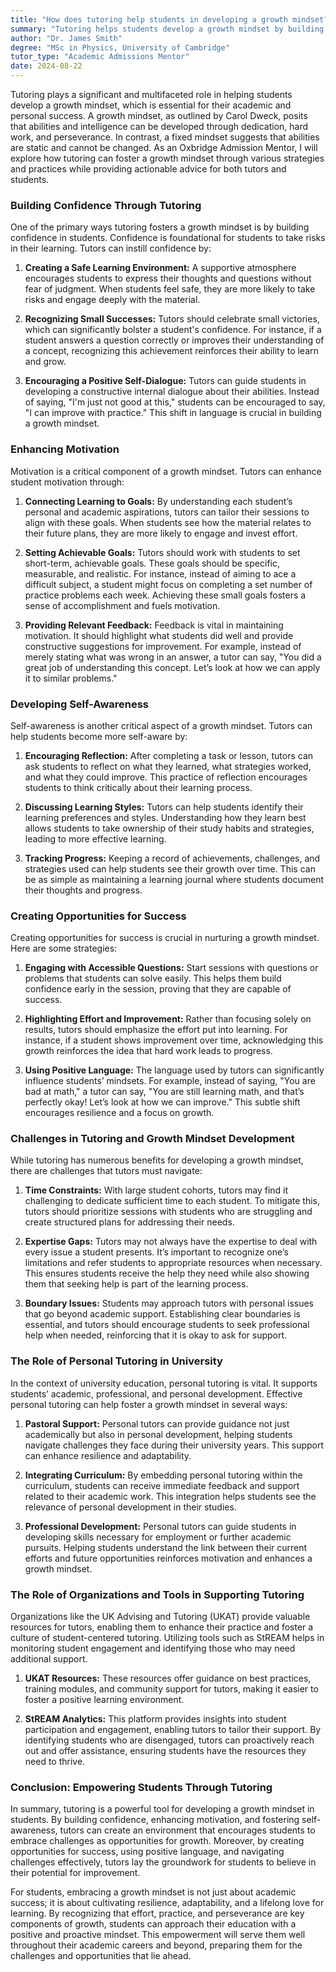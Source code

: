 ```yaml
---
title: "How does tutoring help students in developing a growth mindset?"
summary: "Tutoring helps students develop a growth mindset by building confidence, encouraging perseverance, and promoting the belief that abilities can improve."
author: "Dr. James Smith"
degree: "MSc in Physics, University of Cambridge"
tutor_type: "Academic Admissions Mentor"
date: 2024-08-22
---
```


Tutoring plays a significant and multifaceted role in helping students develop a growth mindset, which is essential for their academic and personal success. A growth mindset, as outlined by Carol Dweck, posits that abilities and intelligence can be developed through dedication, hard work, and perseverance. In contrast, a fixed mindset suggests that abilities are static and cannot be changed. As an Oxbridge Admission Mentor, I will explore how tutoring can foster a growth mindset through various strategies and practices while providing actionable advice for both tutors and students.

### Building Confidence Through Tutoring

One of the primary ways tutoring fosters a growth mindset is by building confidence in students. Confidence is foundational for students to take risks in their learning. Tutors can instill confidence by:

1. **Creating a Safe Learning Environment:** A supportive atmosphere encourages students to express their thoughts and questions without fear of judgment. When students feel safe, they are more likely to take risks and engage deeply with the material.

2. **Recognizing Small Successes:** Tutors should celebrate small victories, which can significantly bolster a student's confidence. For instance, if a student answers a question correctly or improves their understanding of a concept, recognizing this achievement reinforces their ability to learn and grow.

3. **Encouraging a Positive Self-Dialogue:** Tutors can guide students in developing a constructive internal dialogue about their abilities. Instead of saying, "I'm just not good at this," students can be encouraged to say, "I can improve with practice." This shift in language is crucial in building a growth mindset.

### Enhancing Motivation

Motivation is a critical component of a growth mindset. Tutors can enhance student motivation through:

1. **Connecting Learning to Goals:** By understanding each student’s personal and academic aspirations, tutors can tailor their sessions to align with these goals. When students see how the material relates to their future plans, they are more likely to engage and invest effort.

2. **Setting Achievable Goals:** Tutors should work with students to set short-term, achievable goals. These goals should be specific, measurable, and realistic. For instance, instead of aiming to ace a difficult subject, a student might focus on completing a set number of practice problems each week. Achieving these small goals fosters a sense of accomplishment and fuels motivation.

3. **Providing Relevant Feedback:** Feedback is vital in maintaining motivation. It should highlight what students did well and provide constructive suggestions for improvement. For example, instead of merely stating what was wrong in an answer, a tutor can say, "You did a great job of understanding this concept. Let’s look at how we can apply it to similar problems."

### Developing Self-Awareness

Self-awareness is another critical aspect of a growth mindset. Tutors can help students become more self-aware by:

1. **Encouraging Reflection:** After completing a task or lesson, tutors can ask students to reflect on what they learned, what strategies worked, and what they could improve. This practice of reflection encourages students to think critically about their learning process.

2. **Discussing Learning Styles:** Tutors can help students identify their learning preferences and styles. Understanding how they learn best allows students to take ownership of their study habits and strategies, leading to more effective learning.

3. **Tracking Progress:** Keeping a record of achievements, challenges, and strategies used can help students see their growth over time. This can be as simple as maintaining a learning journal where students document their thoughts and progress.

### Creating Opportunities for Success

Creating opportunities for success is crucial in nurturing a growth mindset. Here are some strategies:

1. **Engaging with Accessible Questions:** Start sessions with questions or problems that students can solve easily. This helps them build confidence early in the session, proving that they are capable of success.

2. **Highlighting Effort and Improvement:** Rather than focusing solely on results, tutors should emphasize the effort put into learning. For instance, if a student shows improvement over time, acknowledging this growth reinforces the idea that hard work leads to progress.

3. **Using Positive Language:** The language used by tutors can significantly influence students’ mindsets. For example, instead of saying, "You are bad at math," a tutor can say, "You are still learning math, and that’s perfectly okay! Let’s look at how we can improve." This subtle shift encourages resilience and a focus on growth.

### Challenges in Tutoring and Growth Mindset Development

While tutoring has numerous benefits for developing a growth mindset, there are challenges that tutors must navigate:

1. **Time Constraints:** With large student cohorts, tutors may find it challenging to dedicate sufficient time to each student. To mitigate this, tutors should prioritize sessions with students who are struggling and create structured plans for addressing their needs.

2. **Expertise Gaps:** Tutors may not always have the expertise to deal with every issue a student presents. It’s important to recognize one’s limitations and refer students to appropriate resources when necessary. This ensures students receive the help they need while also showing them that seeking help is part of the learning process.

3. **Boundary Issues:** Students may approach tutors with personal issues that go beyond academic support. Establishing clear boundaries is essential, and tutors should encourage students to seek professional help when needed, reinforcing that it is okay to ask for support.

### The Role of Personal Tutoring in University

In the context of university education, personal tutoring is vital. It supports students’ academic, professional, and personal development. Effective personal tutoring can help foster a growth mindset in several ways:

1. **Pastoral Support:** Personal tutors can provide guidance not just academically but also in personal development, helping students navigate challenges they face during their university years. This support can enhance resilience and adaptability.

2. **Integrating Curriculum:** By embedding personal tutoring within the curriculum, students can receive immediate feedback and support related to their academic work. This integration helps students see the relevance of personal development in their studies.

3. **Professional Development:** Personal tutors can guide students in developing skills necessary for employment or further academic pursuits. Helping students understand the link between their current efforts and future opportunities reinforces motivation and enhances a growth mindset.

### The Role of Organizations and Tools in Supporting Tutoring

Organizations like the UK Advising and Tutoring (UKAT) provide valuable resources for tutors, enabling them to enhance their practice and foster a culture of student-centered tutoring. Utilizing tools such as StREAM helps in monitoring student engagement and identifying those who may need additional support.

1. **UKAT Resources:** These resources offer guidance on best practices, training modules, and community support for tutors, making it easier to foster a positive learning environment.

2. **StREAM Analytics:** This platform provides insights into student participation and engagement, enabling tutors to tailor their support. By identifying students who are disengaged, tutors can proactively reach out and offer assistance, ensuring students have the resources they need to thrive.

### Conclusion: Empowering Students Through Tutoring

In summary, tutoring is a powerful tool for developing a growth mindset in students. By building confidence, enhancing motivation, and fostering self-awareness, tutors can create an environment that encourages students to embrace challenges as opportunities for growth. Moreover, by creating opportunities for success, using positive language, and navigating challenges effectively, tutors lay the groundwork for students to believe in their potential for improvement.

For students, embracing a growth mindset is not just about academic success; it is about cultivating resilience, adaptability, and a lifelong love for learning. By recognizing that effort, practice, and perseverance are key components of growth, students can approach their education with a positive and proactive mindset. This empowerment will serve them well throughout their academic careers and beyond, preparing them for the challenges and opportunities that lie ahead.
    